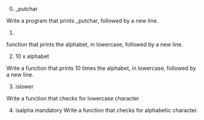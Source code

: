 0. _putchar

Write a program that prints _putchar, followed by a new line.

1. 

function that prints the alphabet, in lowercase, followed by a new line.

2. 10 x alphabet

Write a function that prints 10 times the alphabet, in lowercase, followed by a new line.

3. islower

Write a function that checks for lowercase character

4. isalpha
mandatory
Write a function that checks for alphabetic character.
